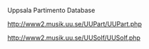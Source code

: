 Uppsala Partimento Database

http://www2.musik.uu.se/UUPart/UUPart.php

http://www2.musik.uu.se/UUSolf/UUSolf.php